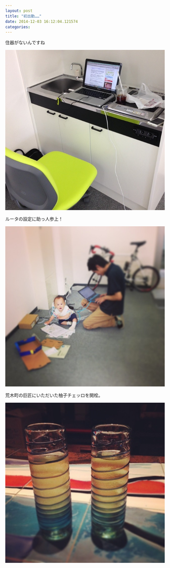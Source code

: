 ```yaml
---
layout: post
title: "初出勤……"
date: 2014-12-03 16:12:04.121574
categories: 
---
```


住器がないんですね

![支社長……](/assets/images/201407/10520218_1508909279322817_827945460_n.jpg)

ルータの設定に助っ人参上！

![ルータの設定に助っ人参上！](/assets/images/201407/10533597_289288147920105_1750769498_n.jpg)

荒木町の巨匠にいただいた柚子チェッロを開栓。

![荒木町の巨匠にいただいた柚子チェッロを開栓。](/assets/images/201407/10488744_266541860200142_1592311890_n.jpg)


